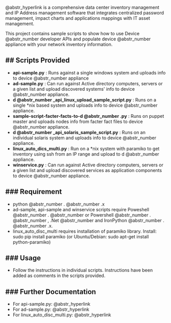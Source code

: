 @abstr_hyperlink is a comprehensive data center inventory management and IP Address management software that integrates centralized password management, impact charts and applications mappings with IT asset management.

This project contains sample scripts to show how to use Device @abstr_number developer APIs and populate device @abstr_number appliance with your network inventory information.

## ## Scripts Provided

  * **api-sample.py** : Runs against a single windows system and uploads info to device @abstr_number appliance
  * **ad-sample.py** : Can run against Active directory computers, servers or a given list and upload discovered systems' info to device @abstr_number appliance.
  * **d @abstr_number _api_linux_upload_sample_script.py** : Runs on a single *nix based system and uploads info to device @abstr_number appliance.
  * **sample-script-facter-facts-to-d @abstr_number .py** : Runs on puppet master and uploads nodes info from facter fact files to device @abstr_number appliance.
  * **d @abstr_number _api_solaris_sample_script.py** : Runs on an individual solaris system and uploads info to device @abstr_number appliance.
  * **linux_auto_dics_multi.py** : Run on a *nix system with paramiko to get inventory using ssh from an IP range and upload to d @abstr_number appliance.
  * **winservice.py** : Can run against Active directory computers, servers or a given list and upload discovered services as application components to device @abstr_number appliance.



## ### Requirement

  * python @abstr_number . @abstr_number .x
  * ad-sample, api-sample and winservice scripts require Poweshell @abstr_number . @abstr_number or Powershell @abstr_number . @abstr_number , .Net @abstr_number and IronPython @abstr_number . @abstr_number .x.
  * linux_auto_disc_multi requires installation of paramiko library. Install: sudo pip install paramiko (or Ubuntu/Debian: sudo apt-get install python-paramiko)



## ### Usage

  * Follow the instructions in individual scripts. Instructions have been added as comments in the scripts provided.



## ### Further Documentation

  * For api-sample.py: @abstr_hyperlink 
  * For ad-sample.py: @abstr_hyperlink 
  * For linux_auto_disc_multi.py: @abstr_hyperlink 


